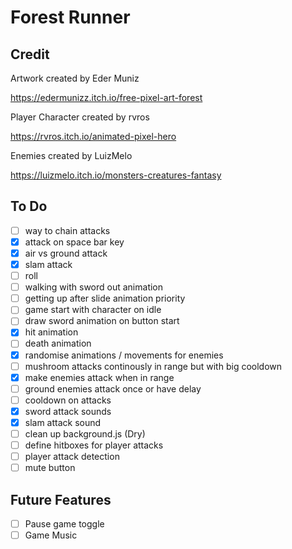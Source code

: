 # Forest Runner

## Credit

Artwork created by Eder Muniz

https://edermunizz.itch.io/free-pixel-art-forest

Player Character created by rvros

https://rvros.itch.io/animated-pixel-hero

Enemies created by LuizMelo

https://luizmelo.itch.io/monsters-creatures-fantasy

## To Do

- [ ] way to chain attacks
- [x] attack on space bar key
- [x] air vs ground attack
- [x] slam attack
- [ ] roll
- [ ] walking with sword out animation
- [ ] getting up after slide animation priority
- [ ] game start with character on idle
- [ ] draw sword animation on button start
- [x] hit animation
- [ ] death animation
- [x] randomise animations / movements for enemies
- [ ] mushroom attacks continously in range but with big cooldown
- [x] make enemies attack when in range
- [ ] ground enemies attack once or have delay
- [ ] cooldown on attacks
- [x] sword attack sounds
- [x] slam attack sound
- [ ] clean up background.js (Dry)
- [ ] define hitboxes for player attacks
- [ ] player attack detection
- [ ] mute button

## Future Features

- [ ] Pause game toggle
- [ ] Game Music
